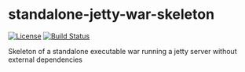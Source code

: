 # standalone-jetty-war-skeleton

[![License](https://img.shields.io/github/license/Sylvain-Bugat/standalone-jetty-war-skeleton.svg)](https://github.com/Sylvain-Bugat/standalone-jetty-war-skeleton/blob/master/LICENSE)
[![Build Status](https://img.shields.io/travis/Sylvain-Bugat/standalone-jetty-war-skeleton.svg)](https://travis-ci.org/Sylvain-Bugat/standalone-jetty-war-skeleton)

Skeleton of a standalone executable war running a jetty server without external dependencies
